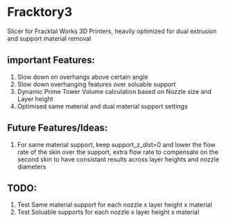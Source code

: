 # Fracktory3
Slicer for Fracktal Works 3D Printers, heavily optimized for dual extrusion and support material removal

## important Features:
1. Slow down on overhangs above certain angle
2. Slow down overhanging features over soluable support
3. Dynamic Prime Tower Volume calculation based on Nozzle size and Layer height
4. Optimised same material and dual material support settings


## Future Features/Ideas:
1. For same material support, keep support_z_dist=0 and lower the flow rate of the skin over the support, extra flow rate to compensate on the second skin to have consistant results across layer heights and nozzle diameters

## TODO:
1. Test Same material support for each nozzle x layer height x material
2. Test Soluable supports for each nozzle x layer height x material
